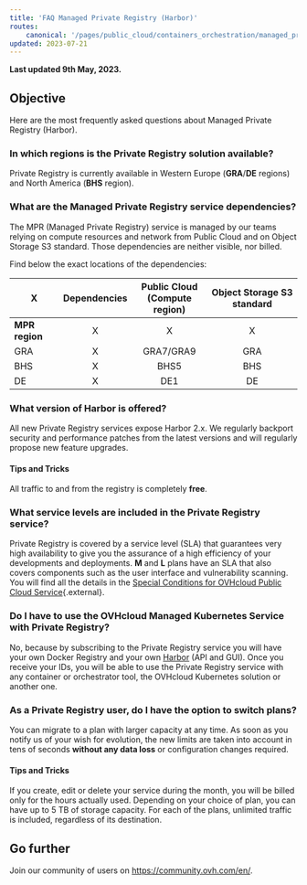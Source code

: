 ```yaml
---
title: 'FAQ Managed Private Registry (Harbor)'
routes:
    canonical: '/pages/public_cloud/containers_orchestration/managed_private_registry/managed-private-registry-faq'
updated: 2023-07-21
---
```


**Last updated 9th May, 2023.**

## Objective
Here are the most frequently asked questions about Managed Private Registry (Harbor).

### In which regions is the Private Registry solution available?
Private Registry is currently available in Western Europe (**GRA**/**DE** regions) and North America (**BHS** region).

### What are the Managed Private Registry service dependencies?

The MPR (Managed Private Registry) service is managed by our teams relying on compute resources and network from Public Cloud and on Object Storage S3 standard. Those dependencies are neither visible, nor billed.

Find below the exact locations of the dependencies:

| X              | Dependencies | Public Cloud<br>(Compute region) | Object Storage S3 standard  |
|----------------|:------------:|:---------------------------------:|:--------------------------:|
| **MPR region** |      X       |                 X                 |             X              |
| GRA            |      X       |             GRA7/GRA9             |            GRA             |
| BHS            |      X       |               BHS5                |            BHS             |
| DE             |      X       |                DE1                |            DE              |

### What version of Harbor is offered?
All new Private Registry services expose Harbor 2.x. We regularly backport security and performance patches from the latest versions and will regularly propose new feature upgrades.

#### Tips and Tricks
All traffic to and from the registry is completely **free**.

### What service levels are included in the Private Registry service?
Private Registry is covered by a service level (SLA) that guarantees very high availability to give you the assurance of a high efficiency of your developments and deployments. **M** and **L** plans have an SLA that also covers components such as the user interface and vulnerability scanning. You will find all the details in the [Special Conditions for OVHcloud Public Cloud Service](https://www.ovhcloud.com/es/terms-and-conditions/contracts/){.external}.

### Do I have to use the OVHcloud Managed Kubernetes Service with Private Registry?
No, because by subscribing to the Private Registry service you will have your own Docker Registry and your own [Harbor](https://goharbor.io/) (API and GUI). Once you receive your IDs, you will be able to use the Private Registry service with any container or orchestrator tool, the OVHcloud Kubernetes solution or another one.

### As a Private Registry user, do I have the option to switch plans?
You can migrate to a plan with larger capacity at any time. As soon as you notify us of your wish for evolution, the new limits are taken into account in tens of seconds **without any data loss** or configuration changes required.

#### Tips and Tricks
If you create, edit or delete your service during the month, you will be billed only for the hours actually used. Depending on your choice of plan, you can have up to 5 TB of storage capacity. For each of the plans, unlimited traffic is included, regardless of its destination.

## Go further

Join our community of users on <https://community.ovh.com/en/>.
